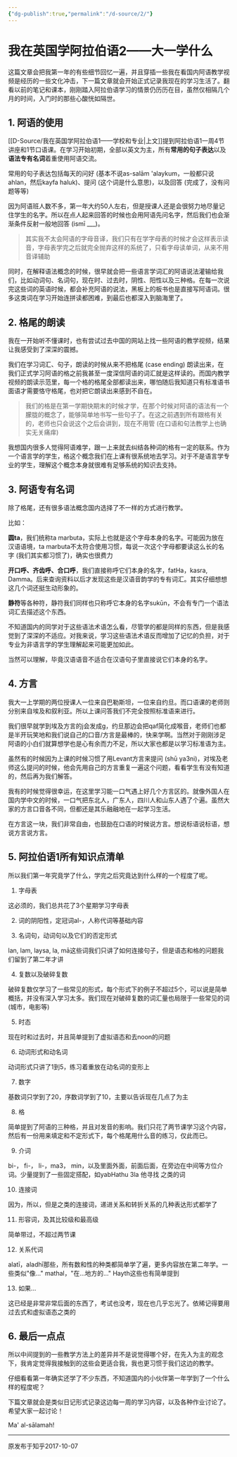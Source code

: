 ```yaml
---
{"dg-publish":true,"permalink":"/d-source/2/"}
---
```


# 我在英国学阿拉伯语2——大一学什么

这篇文章会把我第一年的有些细节回忆一遍，并且穿插一些我在看国内阿语教学视频是经历的一些文化冲击，下一篇文章就会开始正式记录我现在的学习生活了。翻看以前的笔记和课本，刚刚踏入阿拉伯语学习的情景仍历历在目，虽然仅相隔几个月的时间，入门时的那些心酸恍如隔世。

  
## 1. 阿语的使用

[[D-Source/我在英国学阿拉伯语1——学校和专业\|上文]]提到阿拉伯语1一周4节讲座和1节口语课。在学习开始初期，全部以英文为主，所有**常用的句子表达**以及**语法专有名词**着重使用阿语交流。

  

常用的句子表达包括每天的问好 (基本不说as-salām 'alaykum，一般都只说ahlan，然后kayfa haluk)、提问 (这个词是什么意思)，以及回答 (完成了，没有问题等等)

  

因为阿语班人数不多，第一年大约50人左右，但是授课人还是会很努力地尽量记住学生的名字。所以在点人起来回答的时候也会用阿语先问名字，然后我们也会渐渐条件反射一般地回答 (ismī ___)。

  

> 其实我不太会阿语的字母音译，我们只有在学字母表的时候才会这样表示读音，字母表学完之后就完全抛弃这样的系统了，只看字母读单词，从来不用音译辅助

  

同时，在解释语法概念的时候，很早就会把一些语言学词汇的阿语说法灌输给我们，比如动词句、名词句，现在时、过去时，阴性、阳性以及三种格。在每一次说完这些词的英语时候，都会补充阿语的说法，黑板上的板书也是直接写阿语词。很多这类词在学习开始连拼读都困难，到最后也都深入到脑海里了。

  

## 2. 格尾的朗读

我在一开始听不懂课时，也有尝试过去中国的网站上找一些阿语的教学视频，结果让我感受到了深深的震撼。

  

我们在学习词汇、句子，朗读的时候从来不把格尾 (case ending) 朗读出来，在我们正式学习阿语的格之前我甚至一度深信阿语的词汇就是这样读的。而国内教学视频的朗读示范里，每一个格的格尾全部都读出来，哪怕随后我知道只有标准语书面语才需要恪守格尾，也对把它朗读出来感到不自在。

  

> 我们的格是在第一学期快期末的时候才学，在那个时候对阿语的语法有一个朦胧的概念了，能够简单地书写一些句子了。在这之前遇到所有跟格有关的，老师也只会说这个之后会讲到，现在不用管 (在口语和句法教学上也确实无关痛痒)

  

我想国内很多人觉得阿语难学，跟一上来就去纠结各种词的格有一定的联系。作为一个语言学的学生，格这个概念我们在上课有很系统地去学习。对于不是语言学专业的学生，理解这个概念本身就很难有足够系统的知识去支持。

  

## 3. 阿语专有名词

除了格尾，还有很多语法概念国内选择了不一样的方式进行教学。

  

比如：

**圆ta**，我们统称ta marbuta，实际上也就是这个字母本身的名字。可能因为放在汉语语境，ta marbuta不太符合使用习惯，每说一次这个字母都要读这么长的名字 (我们其实都习惯了)，确实也很费力

  

**开口呼、齐齿呼、合口呼**，我们直接称呼它们本身的名字，fatHa，kasra, Damma。后来查询资料以后才发现这些是汉语音韵学的专有词汇。其实仔细想想这几个词还挺生动形象的。

  

**静符**等各种符，静符我们同样也只称呼它本身的名字sukūn，不会有专门一个语法词汇去描述这个东西。

  

不知道国内的同学对于这些语法术语怎么看，尽管学的都是同样的东西，但是我感觉到了深深的不适应。对我来说，学习这些语法术语反而增加了记忆的负担，对于专业为非语言学的学生理解起来可能更加如此。

  

当然可以理解，毕竟汉语语音不适合在汉语句子里直接说它们本身的名字。

  

## 4. 方言

我大一上学期的两位授课人一位来自巴勒斯坦，一位来自约旦。而口语课的老师则分别来自埃及和叙利亚。所以上课问答我们不完全按照标准语来进行。

  

我们很早就学到埃及方言的j会发成g，约旦那边会把qaf简化成喉音，老师们也都是半开玩笑地和我们说自己的口音/方言是最棒的，快来学啊。当然对于刚刚涉足阿语的小白们就算想学也是心有余而力不足，所以大家也都是以学习标准语为主。

  

虽然有的时候因为上课的时候习惯了用Levant方言来提问 (shū ya3ni)，对埃及老师这么提问的时候，他会先用自己的方言重复一遍这个问题，看看学生有没有知道的，然后再为我们解答。

  

我有的时候觉得很幸运，在这里学习能一口气遇上好几个方言区的。就像外国人在国内学中文的时候，一口气把东北人，广东人，四川人和山东人遇了个遍。虽然大家的方言口音各不同，但都还是其乐融融地在一起学习生活。

  

在方言这一块，我们非常自由，也鼓励在口语的时候说方言。想说标语说标语，想说方言说方言。

  

## 5. 阿拉伯语1所有知识点清单

所以我们第一年究竟学了什么，学完之后究竟达到什么样的一个程度了呢。

  

1) 字母表

这必须的，我们总共花了3个星期学习字母表

  

2) 词的阴阳性，定冠词al-，人称代词等基础内容

  

3) 名词句，动词句以及它们的否定形式

lan, lam, laysa, la, mā这些词我们只讲了如何连接句子，但是语态和格的问题我们留到了第二年才讲

  

4) 复数以及破碎复数

破碎复数仅学习了一些常见的形式，每个形式下的例子不超过5个，可以说是简单概括，并没有深入学习太多。我们现在对破碎复数的词汇量也局限于一些常见的词 (城市，电影等)

  

5) 时态

现在时和过去时，并且简单提到了虚拟语态和去noon的问题

  

6) 动词形式和动名词

动词形式只讲了1到5，练习着重放在动名词的变形上

  

7) 数字

基数词只学到了20，序数词学到了10，主要以告诉现在几点了为主

  

8) 格

简单提到了阿语的三种格，并且对发音的影响。我们只花了两节课学习这个内容，然后有一份用来填定和不定形式下，每个格尾用什么音的练习，仅此而已。

  

9) 介词

bi-， fi-， li-，ma3， min，以及里面外面，前面后面，在旁边在中间等方位介词。少量提到了一些固定搭配，如yabHathu 3la 他寻找 之类的词

  

10) 连接词

因为，所以，但是之类的连接词，递进关系和转折关系的几种表达形式都学了

  

11) 形容词，及其比较级和最高级

简单带过，不超过两节课

  

12) 关系代词

alatī，aladhī那些，所有数和性的种类都简单学了遍，更多内容放在第二年学。一些类似"像..." mathal，"在...地方的..." Hayth这些也有简单提到

  

13) 如果...

这已经是非常非常后面的东西了，考试也没考，现在也几乎忘光了。依稀记得要用过去式和虚拟语态之类的

  

## 6. 最后一点点

所以中间提到的一些教学方法上的差异并不是说觉得哪个好，在先入为主的观念下，我肯定觉得我接触到的这些会更适合我，我也更习惯于我们这边的教学。

  

仔细看看第一年确实还学了不少东西，不知道国内的小伙伴第一年学到了一个什么样的程度呢？

  

下篇文章就会是类似日记形式记录这边每一周的学习内容，以及各种作业讨论了。希望大家一起讨论！

  

Ma' al-sālamah!

---
原发布于知乎2017-10-07